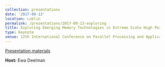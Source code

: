 ```yaml
---
collection: presentations
date: '2017-09-13'
location: Lublin
permalink: /presentations/2017-09-13-exploring
title: Exploring Emerging Memory Technologies in Extreme Scale High Performance Computing
type: Keynote
venue: 12th International Conference on Parallel Processing and Applications, Lublin
---
```


[Presentation materials](https://ppam.pl/)


**Host:** Ewa Deelman